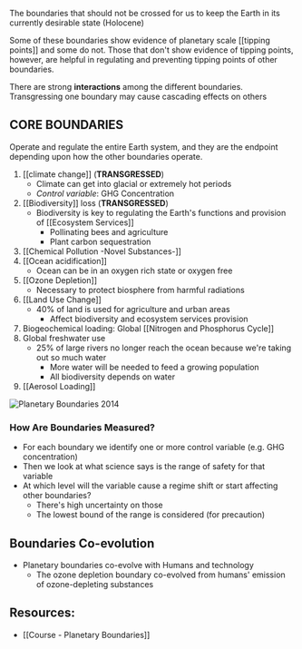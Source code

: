 The boundaries that should not be crossed for us to keep the Earth in its currently desirable state (Holocene)

Some of these boundaries show evidence of planetary scale [[tipping points]] and some do not. Those that don't show evidence of tipping points, however, are helpful in regulating and preventing tipping points of other boundaries.

There are strong **interactions** among the different boundaries. Transgressing one boundary may cause cascading effects on others

## CORE BOUNDARIES
Operate and regulate the entire Earth system, and they are the endpoint depending upon how the other boundaries operate. 

1. [[climate change]] (**TRANSGRESSED**)
	- Climate can get into glacial or extremely hot periods
	- *Control variable*: GHG Concentration
2. [[Biodiversity]] loss (**TRANSGRESSED**)
	- Biodiversity is key to regulating the Earth's functions and provision of [[Ecosystem Services]]
		- Pollinating bees and agriculture
		- Plant carbon sequestration
3. [[Chemical Pollution -Novel Substances-]]
4. [[Ocean acidification]]
	- Ocean can be in an oxygen rich state or oxygen free 
5. [[Ozone Depletion]]
	- Necessary to protect biosphere from harmful radiations
6. [[Land Use Change]]
	- 40% of land is used for agriculture and urban areas
		- Affect biodiversity and ecosystem services provision
7. Biogeochemical loading: Global [[Nitrogen and Phosphorus Cycle]]
8. Global freshwater use
	- 25% of large rivers no longer reach the ocean because we're taking out so much water
		- More water will be needed to feed a growing population
		- All biodiversity depends on water
9. [[Aerosol Loading]]

![Planetary Boundaries 2014](https://www.stockholmresilience.org/images/18.1939e4a15356be76add8/1459560222901/planetary-boundaries.jpg)

### How Are Boundaries Measured?
- For each boundary we identify one or more control variable (e.g. GHG concentration)
- Then we look at what science says is the range of safety for that variable
- At which level will the variable cause a regime shift or start affecting other boundaries?
	- There's high uncertainty on those
	- The lowest bound of the range is considered (for precaution)
	
## Boundaries Co-evolution
- Planetary boundaries co-evolve with Humans and technology
	- The ozone depletion boundary co-evolved from humans' emission of ozone-depleting substances
	
## Resources:
- [[Course - Planetary Boundaries]]
